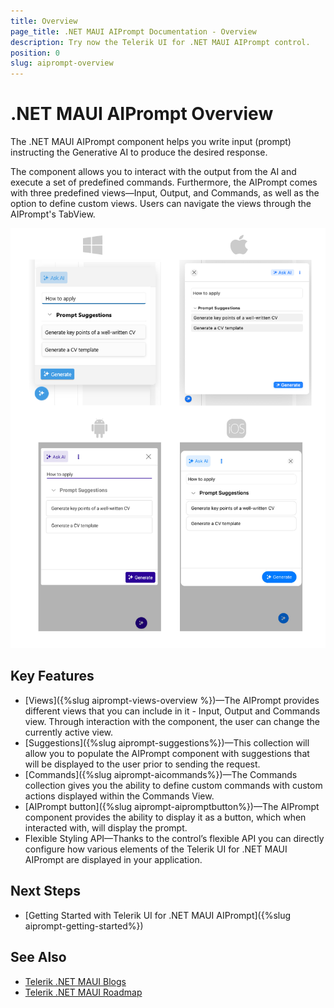 ```yaml
---
title: Overview
page_title: .NET MAUI AIPrompt Documentation - Overview
description: Try now the Telerik UI for .NET MAUI AIPrompt control.
position: 0
slug: aiprompt-overview
---
```


# .NET MAUI AIPrompt Overview

The .NET MAUI AIPrompt component helps you write input (prompt) instructing the Generative AI to produce the desired response.

The component allows you to interact with the output from the AI and execute a set of predefined commands. Furthermore, the AIPrompt comes with three predefined views—Input, Output, and Commands, as well as the option to define custom views. Users can navigate the views through the AIPrompt's TabView.

![.NET MAUI AIPrompt Overview](images/aiprompt-overview.png)

## Key Features

* [Views]({%slug aiprompt-views-overview %})&mdash;The AIPrompt provides different views that you can include in it - Input, Output and Commands view. Through interaction with the component, the user can change the currently active view.
* [Suggestions]({%slug aiprompt-suggestions%})&mdash;This collection will allow you to populate the AIPrompt component with suggestions that will be displayed to the user prior to sending the request.
* [Commands]({%slug aiprompt-aicommands%})&mdash;The Commands collection gives you the ability to define custom commands with custom actions displayed within the Commands View.
* [AIPrompt button]({%slug aiprompt-aipromptbutton%})&mdash;The AIPrompt component provides the ability to display it as a button, which when interacted with, will display the prompt.
* Flexible Styling API&mdash;Thanks to the control’s flexible API you can directly configure how various elements of the Telerik UI for .NET MAUI AIPrompt are displayed in your application.

## Next Steps

- [Getting Started with Telerik UI for .NET MAUI AIPrompt]({%slug aiprompt-getting-started%})

## See Also

- [Telerik .NET MAUI Blogs](https://www.telerik.com/forums/maui?tagId=2058)
- [Telerik .NET MAUI Roadmap](https://www.telerik.com/support/whats-new/maui-ui/roadmap)
